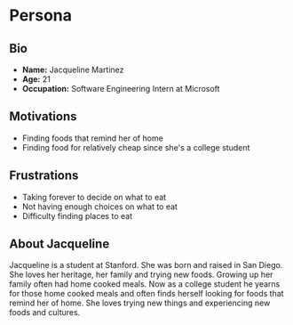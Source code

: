 # Persona

## Bio

* **Name:** Jacqueline Martinez
* **Age:** 21
* **Occupation:** Software Engineering Intern at Microsoft

## Motivations

* Finding foods that remind her of home
* Finding food for relatively cheap since she's a college student

## Frustrations

* Taking forever to decide on what to eat
* Not having enough choices on what to eat
* Difficulty finding places to eat

## About Jacqueline

Jacqueline is a student at Stanford. She was born and raised in San Diego. She loves her heritage, her family and trying new foods. Growing up her family often had home cooked meals. Now as a college student he yearns for those home cooked meals and often finds herself looking for foods that remind her of home. She loves trying new things and experiencing new foods and cultures.